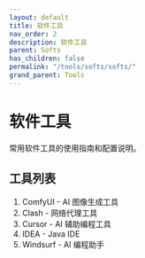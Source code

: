 ```yaml
---
layout: default
title: 软件工具
nav_order: 2
description: 软件工具
parent: Softs
has_children: false
permalink: "/tools/softs/softs/"
grand_parent: Tools
---
```


# 软件工具

常用软件工具的使用指南和配置说明。

## 工具列表

1. ComfyUI - AI 图像生成工具
2. Clash - 网络代理工具
3. Cursor - AI 辅助编程工具
4. IDEA - Java IDE
5. Windsurf - AI 编程助手
